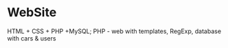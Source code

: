 # WebSite
HTML + CSS + PHP +MySQL; PHP - web with templates, RegExp, database with cars &amp; users
